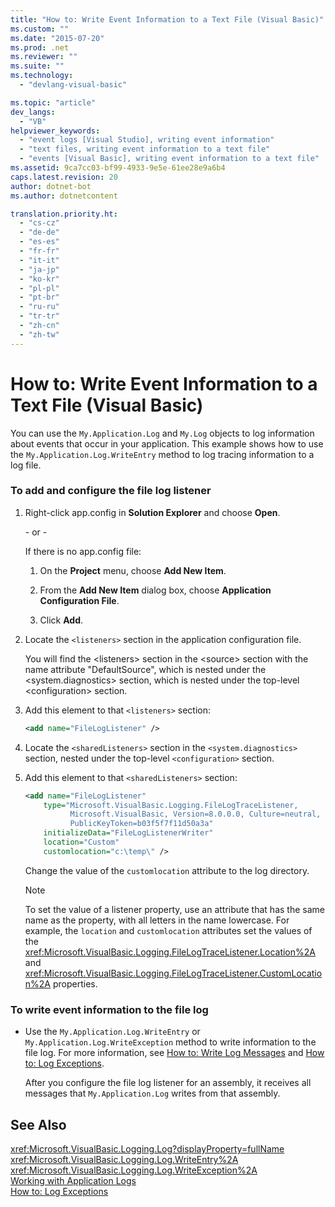 ```yaml
---
title: "How to: Write Event Information to a Text File (Visual Basic)"
ms.custom: ""
ms.date: "2015-07-20"
ms.prod: .net
ms.reviewer: ""
ms.suite: ""
ms.technology: 
  - "devlang-visual-basic"

ms.topic: "article"
dev_langs: 
  - "VB"
helpviewer_keywords: 
  - "event logs [Visual Studio], writing event information"
  - "text files, writing event information to a text file"
  - "events [Visual Basic], writing event information to a text file"
ms.assetid: 9ca7cc03-bf99-4933-9e5e-61ee28e9a6b4
caps.latest.revision: 20
author: dotnet-bot
ms.author: dotnetcontent

translation.priority.ht: 
  - "cs-cz"
  - "de-de"
  - "es-es"
  - "fr-fr"
  - "it-it"
  - "ja-jp"
  - "ko-kr"
  - "pl-pl"
  - "pt-br"
  - "ru-ru"
  - "tr-tr"
  - "zh-cn"
  - "zh-tw"
---
```

# How to: Write Event Information to a Text File (Visual Basic)
You can use the `My.Application.Log` and `My.Log` objects to log information about events that occur in your application. This example shows how to use the `My.Application.Log.WriteEntry` method to log tracing information to a log file.  
  
### To add and configure the file log listener  
  
1.  Right-click app.config in **Solution Explorer** and choose **Open**.  
  
     \- or -  
  
     If there is no app.config file:  
  
    1.  On the **Project** menu, choose **Add New Item**.  
  
    2.  From the **Add New Item** dialog box, choose **Application Configuration File**.  
  
    3.  Click **Add**.  
  
2.  Locate the `<listeners>` section in the application configuration file.  
  
     You will find the \<listeners> section in the \<source> section with the name attribute "DefaultSource", which is nested under the \<system.diagnostics> section, which is nested under the top-level \<configuration> section.  
  
3.  Add this element to that `<listeners>` section:  
  
    ```xml  
    <add name="FileLogListener" />  
    ```  
  
4.  Locate the `<sharedListeners>` section in the `<system.diagnostics>` section, nested under the top-level `<configuration>` section.  
  
5.  Add this element to that `<sharedListeners>` section:  
  
    ```xml  
    <add name="FileLogListener"   
        type="Microsoft.VisualBasic.Logging.FileLogTraceListener,   
              Microsoft.VisualBasic, Version=8.0.0.0, Culture=neutral,   
              PublicKeyToken=b03f5f7f11d50a3a"  
        initializeData="FileLogListenerWriter"  
        location="Custom"  
        customlocation="c:\temp\" />  
    ```  
  
     Change the value of the `customlocation` attribute to the log directory.  
  
    > [!NOTE]
    >  To set the value of a listener property, use an attribute that has the same name as the property, with all letters in the name lowercase. For example, the `location` and `customlocation` attributes set the values of the <xref:Microsoft.VisualBasic.Logging.FileLogTraceListener.Location%2A> and <xref:Microsoft.VisualBasic.Logging.FileLogTraceListener.CustomLocation%2A> properties.  
  
### To write event information to the file log  
  
-   Use the `My.Application.Log.WriteEntry` or `My.Application.Log.WriteException` method to write information to the file log. For more information, see [How to: Write Log Messages](../../../../visual-basic/developing-apps/programming/log-info/how-to-write-log-messages.md) and [How to: Log Exceptions](../../../../visual-basic/developing-apps/programming/log-info/how-to-log-exceptions.md).  
  
     After you configure the file log listener for an assembly, it receives all messages that `My.Application.Log` writes from that assembly.  
  
## See Also  
 <xref:Microsoft.VisualBasic.Logging.Log?displayProperty=fullName>   
 <xref:Microsoft.VisualBasic.Logging.Log.WriteEntry%2A>   
 <xref:Microsoft.VisualBasic.Logging.Log.WriteException%2A>   
 [Working with Application Logs](../../../../visual-basic/developing-apps/programming/log-info/working-with-application-logs.md)   
 [How to: Log Exceptions](../../../../visual-basic/developing-apps/programming/log-info/how-to-log-exceptions.md)
